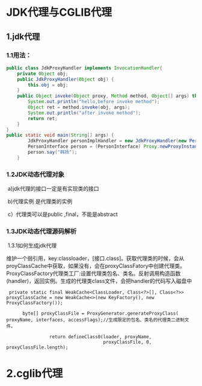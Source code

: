 # JDK代理与CGLIB代理

## 1.jdk代理

### 1.1用法：

```java
public class JdkProxyHandler implements InvocationHandler{
	private Object obj;
	public JdkProxyHandler(Object obj) {
		this.obj = obj;
	}
	public Object invoke(Object proxy, Method method, Object[] args) throws Throwable {
		System.out.println("hello,before invoke method");
		Object ret = method.invoke(obj, args);
		System.out.println("after invoke method");
		return ret;
	}
}
public static void main(String[] args) {
		JdkProxyHandler personImplHandler = new JdkProxyHandler(new PersonImpl());
		PersonInterface person = (PersonInterface) Proxy.newProxyInstance(Thread.currentThread().getContextClassLoader(), new Class[] {PersonInterface.class}, personImplHandler);
		person.say("韩扬");
	}
```

### 1.2JDK动态代理对象

​      a)jdk代理的接口一定是有实现类的接口

​      b)代理实例 是代理类的实例

​      c）代理类可以是public ,final，不能是abstract

### 1.3JDK动态代理源码解析

​     1.3.1如何生成jdk代理

​            维护一个弱引用，key:classloader，[接口.class]。获取代理类的时候，会从proyClassCache中获取，如果没有，会在proxyClassFatory中创建代理类。ProxyClassFactory代理类工厂:设置代理类包名、类名。反射调用构造函数(handler)，返回实例。生成的代理类class文件，会把handler的代码写入磁盘中

```
 private static final WeakCache<ClassLoader, Class<?>[], Class<?>>  proxyClassCache = new WeakCache<>(new KeyFactory(), new ProxyClassFactory());
      
      byte[] proxyClassFile = ProxyGenerator.generateProxyClass( proxyName, interfaces, accessFlags);//生成限定的包名、类名的代理类二进制文件。
      
                return defineClass0(loader, proxyName,
                                    proxyClassFile, 0, proxyClassFile.length);
```

# 2.cglib代理